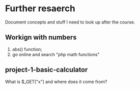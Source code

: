 # Further resaerch
Document concepts and stuff I need to look up after the course.

## Workign with numbers
1. abs() function;
1. go online and search "php math functions"

## project-1-basic-calculator
What is $_GET["x"] and where does it come from?